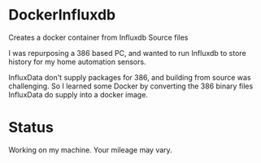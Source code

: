 # DockerInfluxdb
Creates a docker container from Influxdb Source files

I was repurposing a 386 based PC, and wanted to run Influxdb to store history for my home automation sensors.

InfluxData don't supply packages for 386, and building from source was challenging.  So I learned some Docker by converting the 386 binary files InfluxData do supply into a docker image.

# Status
Working on my machine.  Your mileage may vary.
